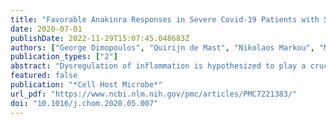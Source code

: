 ```yaml
---
title: "Favorable Anakinra Responses in Severe Covid-19 Patients with Secondary Hemophagocytic Lymphohistiocytosis"
date: 2020-07-01
publishDate: 2022-11-29T15:07:45.048683Z
authors: ["George Dimopoulos", "Quirijn de Mast", "Nikolaos Markou", "Maria Theodorakopoulou", "Apostolos Komnos", "Maria Mouktaroudi", "Mihai G. Netea", "Themistoklis Spyridopoulos", "Rebecca J. Verheggen", "Jacobien Hoogerwerf", "Alexandra Lachana", "Frank L. van de Veerdonk", "Evangelos J. Giamarellos-Bourboulis"]
publication_types: ["2"]
abstract: "Dysregulation of inflammation is hypothesized to play a crucial role in the severe complications of COVID-19, with the IL-1/IL-6 pathway being central. Here, we report on the treatment of eight severe COVID-19 pneumonia patients—seven hospitalized in intensive care units (ICUs) in Greece and one non-ICU patient in the Netherlands—with the interleukin-1 receptor antagonist Anakinra. All patients scored positive for the hemophagocytosis score (HScore) and were diagnosed with secondary hemophagocytic lymphohistocytosis (sHLH) characterized by pancytopenia, hyper-coagulation, acute kidney injury, and hepatobiliary dysfunction. At the end of treatment, ICU patients had less need for vasopressors, significantly improved respiratory function, and lower HScore. Although three patients died, the mortality was lower than historical series of patients with sHLH in sepsis. These data suggest that administration of Anakinra may be beneficial for treating severe COVID-19 patients with sHLH as determined by the HScore, and they support the need for larger clinical studies to validate this concept.,   • Anakinra treatment was administered to eight severe COVID-19 patients   • All patients had secondary hemophagocytic lymphohistiocytosis   • Respiratory function was improved at the end of treatment   • In one patient, the need for mechanical ventilation was prevented   , Complex immune dysregulation in severe COVID-19 suggests the use of immunomodulation therapies. Dimopoulos et al. describe eight cases of COVID-19 patients who all had secondary hemophagocytic lymphohistiocytosis and showed favorable responses in respiratory function upon treatment with the interleukin-1 receptor antagonist Anakinra."
featured: false
publication: "*Cell Host Microbe*"
url_pdf: "https://www.ncbi.nlm.nih.gov/pmc/articles/PMC7221383/"
doi: "10.1016/j.chom.2020.05.007"
---
```


